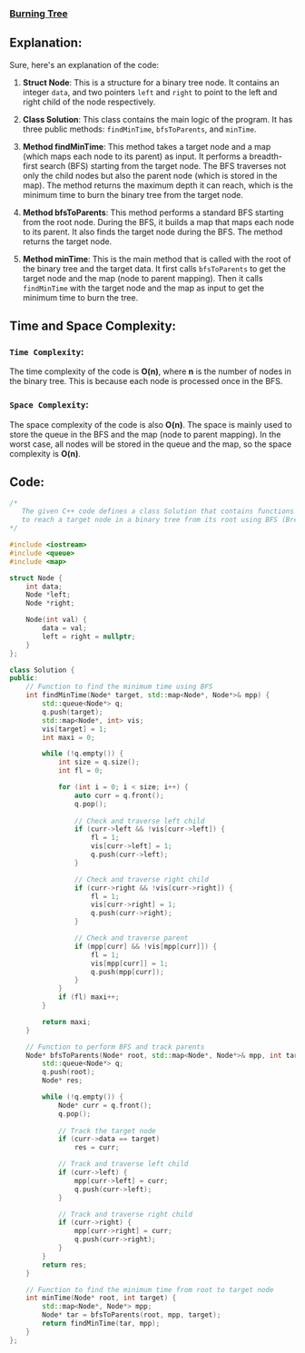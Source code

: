 ### [Burning Tree](https://www.geeksforgeeks.org/problems/burning-tree/1)

## Explanation:
Sure, here's an explanation of the code:

1. **Struct Node**: This is a structure for a binary tree node. It contains an integer `data`, and two pointers `left` and `right` to point to the left and right child of the node respectively.

2. **Class Solution**: This class contains the main logic of the program. It has three public methods: `findMinTime`, `bfsToParents`, and `minTime`.

3. **Method findMinTime**: This method takes a target node and a map (which maps each node to its parent) as input. It performs a breadth-first search (BFS) starting from the target node. The BFS traverses not only the child nodes but also the parent node (which is stored in the map). The method returns the maximum depth it can reach, which is the minimum time to burn the binary tree from the target node.

4. **Method bfsToParents**: This method performs a standard BFS starting from the root node. During the BFS, it builds a map that maps each node to its parent. It also finds the target node during the BFS. The method returns the target node.

5. **Method minTime**: This is the main method that is called with the root of the binary tree and the target data. It first calls `bfsToParents` to get the target node and the map (node to parent mapping). Then it calls `findMinTime` with the target node and the map as input to get the minimum time to burn the tree.

## Time and Space Complexity:
### `Time Complexity`:
The time complexity of the code is **O(n)**, where **n** is the number of nodes in the binary tree. This is because each node is processed once in the BFS.

### `Space Complexity`:
The space complexity of the code is also **O(n)**. The space is mainly used to store the queue in the BFS and the map (node to parent mapping). In the worst case, all nodes will be stored in the queue and the map, so the space complexity is **O(n)**.

## Code:
```cpp
/*
   The given C++ code defines a class Solution that contains functions to find the minimum time required 
   to reach a target node in a binary tree from its root using BFS (Breadth-First Search).
*/

#include <iostream>
#include <queue>
#include <map>

struct Node {
    int data;
    Node *left;
    Node *right;

    Node(int val) {
        data = val;
        left = right = nullptr;
    }
};

class Solution {
public:
    // Function to find the minimum time using BFS
    int findMinTime(Node* target, std::map<Node*, Node*>& mpp) {
        std::queue<Node*> q;
        q.push(target);
        std::map<Node*, int> vis;
        vis[target] = 1;
        int maxi = 0;

        while (!q.empty()) {
            int size = q.size();
            int fl = 0;

            for (int i = 0; i < size; i++) {
                auto curr = q.front();
                q.pop();
                
                // Check and traverse left child
                if (curr->left && !vis[curr->left]) {
                    fl = 1;
                    vis[curr->left] = 1;
                    q.push(curr->left);
                }

                // Check and traverse right child
                if (curr->right && !vis[curr->right]) {
                    fl = 1;
                    vis[curr->right] = 1;
                    q.push(curr->right);
                }

                // Check and traverse parent
                if (mpp[curr] && !vis[mpp[curr]]) {
                    fl = 1;
                    vis[mpp[curr]] = 1;
                    q.push(mpp[curr]);
                }
            }
            if (fl) maxi++;
        }

        return maxi;
    }

    // Function to perform BFS and track parents
    Node* bfsToParents(Node* root, std::map<Node*, Node*>& mpp, int target) {
        std::queue<Node*> q;
        q.push(root);
        Node* res;

        while (!q.empty()) {
            Node* curr = q.front();
            q.pop();
            
            // Track the target node
            if (curr->data == target) 
                res = curr;

            // Track and traverse left child
            if (curr->left) {
                mpp[curr->left] = curr;
                q.push(curr->left);
            }

            // Track and traverse right child
            if (curr->right) {
                mpp[curr->right] = curr;
                q.push(curr->right);
            }
        }
        return res;
    }

    // Function to find the minimum time from root to target node
    int minTime(Node* root, int target) {
        std::map<Node*, Node*> mpp;
        Node* tar = bfsToParents(root, mpp, target);
        return findMinTime(tar, mpp);
    }
};
```
